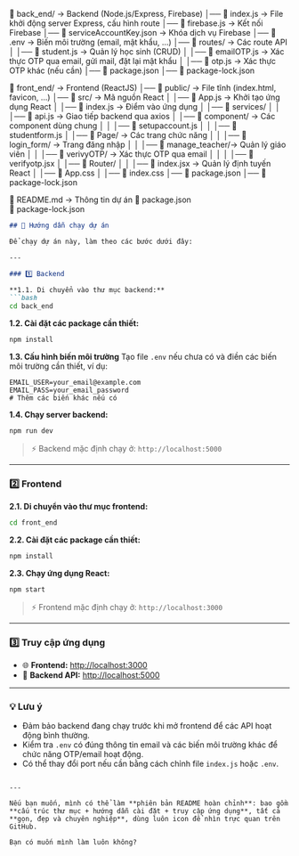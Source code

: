 📂 back_end/                  → Backend (Node.js/Express, Firebase)
│── 📄 index.js               → File khởi động server Express, cấu hình route
│── 📄 firebase.js            → Kết nối Firebase
│── 📄 serviceAccountKey.json → Khóa dịch vụ Firebase
│── 📄 .env                   → Biến môi trường (email, mật khẩu, ...)
│── 📂 routes/                → Các route API
│   │── 📄 student.js         → Quản lý học sinh (CRUD)
│   │── 📄 emailOTP.js        → Xác thực OTP qua email, gửi mail, đặt lại mật khẩu
│   │── 📄 otp.js             → Xác thực OTP khác (nếu cần)
│── 📄 package.json
│── 📄 package-lock.json

📂 front_end/                 → Frontend (ReactJS)
│── 📂 public/                → File tĩnh (index.html, favicon, ...)
│── 📂 src/                   → Mã nguồn React
│   │── 📄 App.js             → Khởi tạo ứng dụng React
│   │── 📄 index.js           → Điểm vào ứng dụng
│   │── 📂 services/
│   │   │── 📄 api.js         → Giao tiếp backend qua axios
│   │── 📂 component/         → Các component dùng chung
│   │   │── 📄 setupaccount.js
│   │   │── 📄 studentform.js
│   │── 📂 Page/              → Các trang chức năng
│   │   │── 📂 login_form/    → Trang đăng nhập
│   │   │── 📂 manage_teacher/→ Quản lý giáo viên
│   │   │── 📂 verivyOTP/     → Xác thực OTP qua email
│   │   │    │── 📄 verifyotp.jsx
│   │── 📂 Router/
│   │   │── 📄 index.jsx      → Quản lý định tuyến React
│   │── 📄 App.css
│   │── 📄 index.css
│── 📄 package.json
│── 📄 package-lock.json

📄 README.md                  → Thông tin dự án
📄 package.json               
📄 package-lock.json


````markdown
## 🚀 Hướng dẫn chạy dự án

Để chạy dự án này, làm theo các bước dưới đây:

---

### 1️⃣ Backend

**1.1. Di chuyển vào thư mục backend:**
```bash
cd back_end
````

**1.2. Cài đặt các package cần thiết:**

```bash
npm install
```

**1.3. Cấu hình biến môi trường**
Tạo file `.env` nếu chưa có và điền các biến môi trường cần thiết, ví dụ:

```env
EMAIL_USER=your_email@example.com
EMAIL_PASS=your_email_password
# Thêm các biến khác nếu có
```

**1.4. Chạy server backend:**

```bash
npm run dev
```

> ⚡ Backend mặc định chạy ở: `http://localhost:5000`

---

### 2️⃣ Frontend

**2.1. Di chuyển vào thư mục frontend:**

```bash
cd front_end
```

**2.2. Cài đặt các package cần thiết:**

```bash
npm install
```

**2.3. Chạy ứng dụng React:**

```bash
npm start
```

> ⚡ Frontend mặc định chạy ở: `http://localhost:3000`

---

### 3️⃣ Truy cập ứng dụng

* 🌐 **Frontend:** [http://localhost:3000](http://localhost:3000)
* 🔗 **Backend API:** [http://localhost:5000](http://localhost:5000)

---

### 💡 Lưu ý

* Đảm bảo backend đang chạy trước khi mở frontend để các API hoạt động bình thường.
* Kiểm tra `.env` có đúng thông tin email và các biến môi trường khác để chức năng OTP/email hoạt động.
* Có thể thay đổi port nếu cần bằng cách chỉnh file `index.js` hoặc `.env`.

```

---

Nếu bạn muốn, mình có thể làm **phiên bản README hoàn chỉnh**: bao gồm **cấu trúc thư mục + hướng dẫn cài đặt + truy cập ứng dụng**, tất cả **gọn, đẹp và chuyên nghiệp**, dùng luôn icon để nhìn trực quan trên GitHub.  

Bạn có muốn mình làm luôn không?
```

